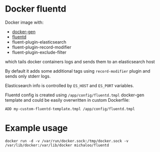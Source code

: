 # Docker fluentd

Docker image with:

- [docker-gen](https://github.com/jwilder/docker-gen)
- [fluentd](http://www.fluentd.org/)
- fluent-plugin-elasticsearch
- fluent-plugin-record-modifier
- fluent-plugin-exclude-filter

which tails docker containers logs and sends them to an elasticsearch host

By default it adds some additional tags using `record-modifier` plugin and sends only stderr logs.

Elasticsearch info is controlled by `ES_HOST` and `ES_PORT` variables.

Fluentd config is created using `/app/config/fluentd.tmpl` docker-gen template and could be easily overwritten in custom Dockerfile:

`ADD my-custom-fluentd-template.tmpl /app/config/fluentd.tmpl`


# Example usage

`docker run -d -v /var/run/docker.sock:/tmp/docker.sock -v /var/lib/docker:/var/lib/docker michaloo/fluentd`
